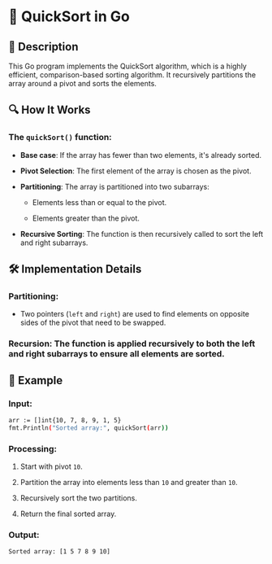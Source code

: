 # 📌 QuickSort in Go

## 🚀 Description
This Go program implements the QuickSort algorithm, which is a highly efficient, comparison-based sorting algorithm. It recursively partitions the array around a pivot and sorts the elements.

## 🔍 How It Works
### The `quickSort()` function:

- **Base case**: If the array has fewer than two elements, it's already sorted.

- **Pivot Selection**: The first element of the array is chosen as the pivot.

- **Partitioning**: The array is partitioned into two subarrays:

    - Elements less than or equal to the pivot.

    - Elements greater than the pivot.

- **Recursive Sorting**: The function is then recursively called to sort the left and right subarrays.

## 🛠️ Implementation Details
### **Partitioning**:

  - Two pointers (`left` and `right`) are used to find elements on opposite sides of the pivot that need to be swapped.

### **Recursion**: The function is applied recursively to both the left and right subarrays to ensure all elements are sorted.

## 📂 Example
### Input:
```sh
arr := []int{10, 7, 8, 9, 1, 5}
fmt.Println("Sorted array:", quickSort(arr))
```
### Processing:
1. Start with pivot `10`.

2. Partition the array into elements less than `10` and greater than `10`.

3. Recursively sort the two partitions.

4. Return the final sorted array.

### Output:
```sh
Sorted array: [1 5 7 8 9 10]
```
